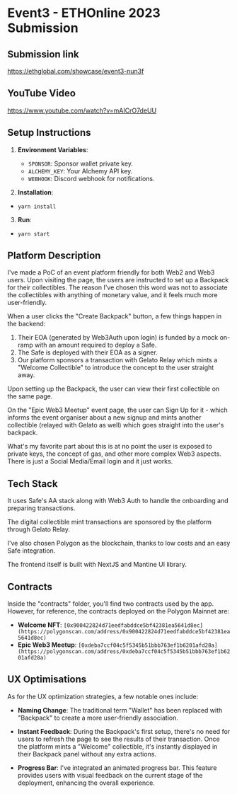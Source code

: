 # Event3 - ETHOnline 2023 Submission

## Submission link
https://ethglobal.com/showcase/event3-nun3f

## YouTube Video
https://www.youtube.com/watch?v=mAICrO7deUU

## Setup Instructions

1. **Environment Variables**:

   - `SPONSOR`: Sponsor wallet private key.
   - `ALCHEMY_KEY`: Your Alchemy API key.
   - `WEBHOOK`: Discord webhook for notifications.

2. **Installation**:

- `yarn install`

3. **Run**:

- `yarn start`


## Platform Description

I've made a PoC of an event platform friendly for both Web2 and Web3 users. Upon visiting the page, the users are instructed to set up a Backpack for their collectibles. The reason I've chosen this word was not to associate the collectibles with anything of monetary value, and it feels much more user-friendly.

When a user clicks the "Create Backpack" button, a few things happen in the backend:

1. Their EOA (generated by Web3Auth upon login) is funded by a mock on-ramp with an amount required to deploy a Safe.
2. The Safe is deployed with their EOA as a signer.
3. Our platform sponsors a transaction with Gelato Relay which mints a "Welcome Collectible" to introduce the concept to the user straight away.

Upon setting up the Backpack, the user can view their first collectible on the same page.

On the "Epic Web3 Meetup" event page, the user can Sign Up for it - which informs the event organiser about a new signup and mints another collectible (relayed with Gelato as well) which goes straight into the user's backpack.

What's my favorite part about this is at no point the user is exposed to private keys, the concept of gas, and other more complex Web3 aspects. There is just a Social Media/Email login and it just works.

## Tech Stack

It uses Safe's AA stack along with Web3 Auth to handle the onboarding and preparing transactions.

The digital collectible mint transactions are sponsored by the platform through Gelato Relay.

I've also chosen Polygon as the blockchain, thanks to low costs and an easy Safe integration.

The frontend itself is built with NextJS and Mantine UI library.

## Contracts

Inside the "contracts" folder, you'll find two contracts used by the app. However, for reference, the contracts deployed on the Polygon Mainnet are:

- **Welcome NFT**: `[0x900422824d71eedfabddce5bf42381ea5641d8ec](https://polygonscan.com/address/0x900422824d71eedfabddce5bf42381ea5641d8ec)`
- **Epic Web3 Meetup**: `[0xdeba7ccf04c5f5345b51bbb763ef1b6201afd28a](https://polygonscan.com/address/0xdeba7ccf04c5f5345b51bbb763ef1b6201afd28a)`

## UX Optimisations

As for the UX optimization strategies, a few notable ones include:

- **Naming Change**: The traditional term "Wallet" has been replaced with "Backpack" to create a more user-friendly association.

- **Instant Feedback**: During the Backpack's first setup, there's no need for users to refresh the page to see the results of their transaction. Once the platform mints a "Welcome" collectible, it's instantly displayed in their Backpack panel without any extra actions.

- **Progress Bar**: I've integrated an animated progress bar. This feature provides users with visual feedback on the current stage of the deployment, enhancing the overall experience.


